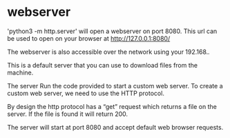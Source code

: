 # webserver
'python3 -m http.server' will open a webserver on port 8080. This url can be used to open on your browser at http://127.0.0.1:8080/

The webserver is also accessible over the network using your 192.168._._

This is a default server that you can use to download files from the machine.

The server
Run the code provided to start a custom web server. To create a custom web server, we need to use the HTTP protocol.

By design the http protocol has a “get” request which returns a file on the server. If the file is found it will return 200.

The server will start at port 8080 and accept default web browser requests.

